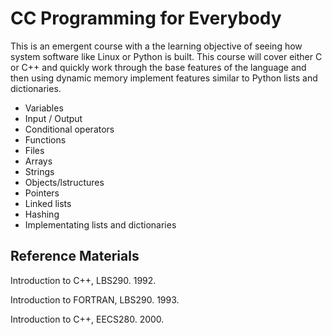 
CC Programming for Everybody
============================

This is an emergent course with a the learning objective of seeing how system software
like Linux or Python is built.  This course will cover either C or C++ and quickly work through
the base features of the language and then using dynamic memory implement features similar to 
Python lists and dictionaries.

* Variables
* Input / Output
* Conditional operators
* Functions
* Files
* Arrays
* Strings
* Objects/lstructures
* Pointers
* Linked lists
* Hashing
* Implementating lists and dictionaries


Reference Materials
------------------

Introduction to C++, LBS290. 1992.

Introduction to FORTRAN, LBS290. 1993.

Introduction to C++, EECS280. 2000.

